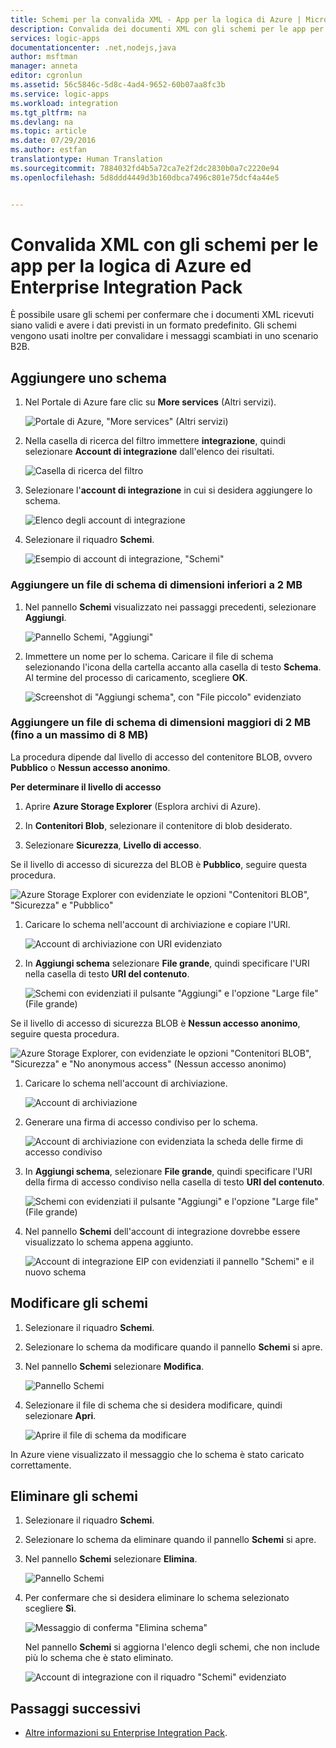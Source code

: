 ```yaml
---
title: Schemi per la convalida XML - App per la logica di Azure | Microsoft Docs
description: Convalida dei documenti XML con gli schemi per le app per la logica di Azure ed Enterprise Integration Pack
services: logic-apps
documentationcenter: .net,nodejs,java
author: msftman
manager: anneta
editor: cgronlun
ms.assetid: 56c5846c-5d8c-4ad4-9652-60b07aa8fc3b
ms.service: logic-apps
ms.workload: integration
ms.tgt_pltfrm: na
ms.devlang: na
ms.topic: article
ms.date: 07/29/2016
ms.author: estfan
translationtype: Human Translation
ms.sourcegitcommit: 7884032fd4b5a72ca7e2f2dc2830b0a7c2220e94
ms.openlocfilehash: 5d8ddd4449d3b160dbca7496c801e75dcf4a44e5


---
```

# <a name="validate-xml-with-schemas-for-azure-logic-apps-and-the-enterprise-integration-pack"></a>Convalida XML con gli schemi per le app per la logica di Azure ed Enterprise Integration Pack

È possibile usare gli schemi per confermare che i documenti XML ricevuti siano validi e avere i dati previsti in un formato predefinito. Gli schemi vengono usati inoltre per convalidare i messaggi scambiati in uno scenario B2B.

## <a name="add-a-schema"></a>Aggiungere uno schema

1. Nel Portale di Azure fare clic su **More services** (Altri servizi).

    ![Portale di Azure, "More services" (Altri servizi)](media/logic-apps-enterprise-integration-schemas/overview-11.png)

2. Nella casella di ricerca del filtro immettere **integrazione**, quindi selezionare **Account di integrazione** dall'elenco dei risultati.

    ![Casella di ricerca del filtro](media/logic-apps-enterprise-integration-schemas/overview-21.png)

3. Selezionare l'**account di integrazione** in cui si desidera aggiungere lo schema.

    ![Elenco degli account di integrazione](media/logic-apps-enterprise-integration-schemas/overview-31.png)

4. Selezionare il riquadro **Schemi**.

    ![Esempio di account di integrazione, "Schemi"](media/logic-apps-enterprise-integration-schemas/schema-11.png)

### <a name="add-a-schema-file-smaller-than-2-mb"></a>Aggiungere un file di schema di dimensioni inferiori a 2 MB

1. Nel pannello **Schemi** visualizzato nei passaggi precedenti, selezionare **Aggiungi**.

    ![Pannello Schemi, "Aggiungi"](media/logic-apps-enterprise-integration-schemas/schema-21.png)

2. Immettere un nome per lo schema. Caricare il file di schema selezionando l'icona della cartella accanto alla casella di testo **Schema**. Al termine del processo di caricamento, scegliere **OK**.

    ![Screenshot di "Aggiungi schema", con "File piccolo" evidenziato](media/logic-apps-enterprise-integration-schemas/schema-31.png)

### <a name="add-a-schema-file-larger-than-2-mb-up-to-8-mb-maximum"></a>Aggiungere un file di schema di dimensioni maggiori di 2 MB (fino a un massimo di 8 MB)

La procedura dipende dal livello di accesso del contenitore BLOB, ovvero **Pubblico** o **Nessun accesso anonimo**.

**Per determinare il livello di accesso**

1.  Aprire **Azure Storage Explorer** (Esplora archivi di Azure). 

2.  In **Contenitori Blob**, selezionare il contenitore di blob desiderato. 

3.  Selezionare **Sicurezza**, **Livello di accesso**.

Se il livello di accesso di sicurezza del BLOB è **Pubblico**, seguire questa procedura.

![Azure Storage Explorer con evidenziate le opzioni "Contenitori BLOB", "Sicurezza" e "Pubblico"](media/logic-apps-enterprise-integration-schemas/blob-public.png)

1. Caricare lo schema nell'account di archiviazione e copiare l'URI.

    ![Account di archiviazione con URI evidenziato](media/logic-apps-enterprise-integration-schemas/schema-blob.png)

2. In **Aggiungi schema** selezionare **File grande**, quindi specificare l'URI nella casella di testo **URI del contenuto**.

    ![Schemi con evidenziati il pulsante "Aggiungi" e l'opzione "Large file" (File grande)](media/logic-apps-enterprise-integration-schemas/schema-largefile.png)

Se il livello di accesso di sicurezza BLOB è **Nessun accesso anonimo**, seguire questa procedura.

![Azure Storage Explorer, con evidenziate le opzioni "Contenitori BLOB", "Sicurezza" e "No anonymous access" (Nessun accesso anonimo)](media/logic-apps-enterprise-integration-schemas/blob-1.png)

1. Caricare lo schema nell'account di archiviazione.

    ![Account di archiviazione](media/logic-apps-enterprise-integration-schemas/blob-3.png)

2. Generare una firma di accesso condiviso per lo schema.

    ![Account di archiviazione con evidenziata la scheda delle firme di accesso condiviso](media/logic-apps-enterprise-integration-schemas/blob-2.png)

3. In **Aggiungi schema**, selezionare **File grande**, quindi specificare l'URI della firma di accesso condiviso nella casella di testo **URI del contenuto**.

    ![Schemi con evidenziati il pulsante "Aggiungi" e l'opzione "Large file" (File grande)](media/logic-apps-enterprise-integration-schemas/schema-largefile.png)

4. Nel pannello **Schemi** dell'account di integrazione dovrebbe essere visualizzato lo schema appena aggiunto.

    ![Account di integrazione EIP con evidenziati il pannello "Schemi" e il nuovo schema](media/logic-apps-enterprise-integration-schemas/schema-41.png)

## <a name="edit-schemas"></a>Modificare gli schemi

1. Selezionare il riquadro **Schemi**.

2. Selezionare lo schema da modificare quando il pannello **Schemi** si apre.

3. Nel pannello **Schemi** selezionare **Modifica**.

    ![Pannello Schemi](media/logic-apps-enterprise-integration-schemas/edit-12.png)

4. Selezionare il file di schema che si desidera modificare, quindi selezionare **Apri**.

    ![Aprire il file di schema da modificare](media/logic-apps-enterprise-integration-schemas/edit-31.png)

In Azure viene visualizzato il messaggio che lo schema è stato caricato correttamente.

## <a name="delete-schemas"></a>Eliminare gli schemi

1. Selezionare il riquadro **Schemi**.

2. Selezionare lo schema da eliminare quando il pannello **Schemi** si apre.

3. Nel pannello **Schemi** selezionare **Elimina**.

    ![Pannello Schemi](media/logic-apps-enterprise-integration-schemas/delete-12.png)

4. Per confermare che si desidera eliminare lo schema selezionato scegliere **Sì**.

    ![Messaggio di conferma "Elimina schema"](media/logic-apps-enterprise-integration-schemas/delete-21.png)

    Nel pannello **Schemi** si aggiorna l'elenco degli schemi, che non include più lo schema che è stato eliminato.

    ![Account di integrazione con il riquadro "Schemi" evidenziato](media/logic-apps-enterprise-integration-schemas/delete-31.png)

## <a name="next-steps"></a>Passaggi successivi
* [Altre informazioni su Enterprise Integration Pack](logic-apps-enterprise-integration-overview.md "Informazioni su Enterprise Integration Pack").  




<!--HONumber=Feb17_HO1-->


